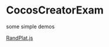 # CocosCreatorExam
some simple demos

[RandPlat.js](https://github.com/Saber2pr/CocosCreatorExam/blob/master/RandPlat/assets/Script/RandPlat.js)
